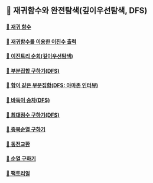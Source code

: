 ## 🦄 재귀함수와 완전탐색(깊이우선탐색, DFS)

#### [🤔 재귀 함수](https://github.com/saseungmin/daily_coding_dojo/tree/master/inflearn_algorism/section8/solution1)

#### [🤔 재귀함수를 이용한 이진수 출력](https://github.com/saseungmin/daily_coding_dojo/tree/master/inflearn_algorism/section8/solution2)

#### [🤔 이진트리 순회(깊이우선탐색)](https://github.com/saseungmin/daily_coding_dojo/tree/master/inflearn_algorism/section8/solution3)

#### [🤔 부분집합 구하기(DFS)](https://github.com/saseungmin/daily_coding_dojo/tree/master/inflearn_algorism/section8/solution4)

#### [🤔 합이 같은 부분집합(DFS: 아마존 인터뷰)](https://github.com/saseungmin/daily_coding_dojo/tree/master/inflearn_algorism/section8/solution5)

#### [🤔 바둑이 승차(DFS)](https://github.com/saseungmin/daily_coding_dojo/tree/master/inflearn_algorism/section8/solution6)

#### [🤔 최대점수 구하기(DFS)](https://github.com/saseungmin/daily_coding_dojo/tree/master/inflearn_algorism/section8/solution7)

#### [🤔 중복순열 구하기](https://github.com/saseungmin/daily_coding_dojo/tree/master/inflearn_algorism/section8/solution8)

#### [🤔 동전교환](https://github.com/saseungmin/daily_coding_dojo/tree/master/inflearn_algorism/section8/solution9)

#### [🤔 순열 구하기](https://github.com/saseungmin/daily_coding_dojo/tree/master/inflearn_algorism/section8/solution10)

#### [🤔 팩토리얼](https://github.com/saseungmin/daily_coding_dojo/tree/master/inflearn_algorism/section8/solution11)
